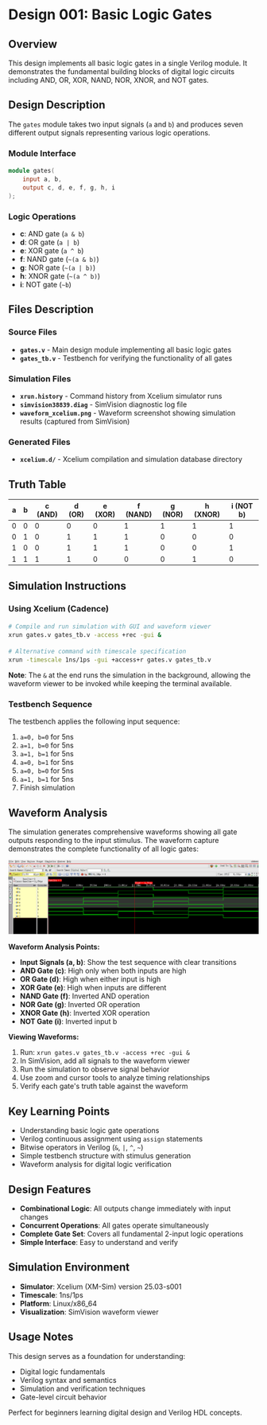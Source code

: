 # Design 001: Basic Logic Gates

## Overview
This design implements all basic logic gates in a single Verilog module. It demonstrates the fundamental building blocks of digital logic circuits including AND, OR, XOR, NAND, NOR, XNOR, and NOT gates.

## Design Description
The `gates` module takes two input signals (`a` and `b`) and produces seven different output signals representing various logic operations.

### Module Interface
```verilog
module gates(
    input a, b,
    output c, d, e, f, g, h, i
);
```

### Logic Operations
- **c**: AND gate (`a & b`)
- **d**: OR gate (`a | b`) 
- **e**: XOR gate (`a ^ b`)
- **f**: NAND gate (`~(a & b)`)
- **g**: NOR gate (`~(a | b)`)
- **h**: XNOR gate (`~(a ^ b)`)
- **i**: NOT gate (`~b`)

## Files Description

### Source Files
- **`gates.v`** - Main design module implementing all basic logic gates
- **`gates_tb.v`** - Testbench for verifying the functionality of all gates

### Simulation Files
- **`xrun.history`** - Command history from Xcelium simulator runs
- **`simvision38839.diag`** - SimVision diagnostic log file
- **`waveform_xcelium.png`** - Waveform screenshot showing simulation results (captured from SimVision)

### Generated Files
- **`xcelium.d/`** - Xcelium compilation and simulation database directory

## Truth Table

| a | b | c (AND) | d (OR) | e (XOR) | f (NAND) | g (NOR) | h (XNOR) | i (NOT b) |
|---|---|---------|--------|---------|----------|---------|----------|-----------|
| 0 | 0 |    0    |   0    |    0    |    1     |    1    |    1     |     1     |
| 0 | 1 |    0    |   1    |    1    |    1     |    0    |    0     |     0     |
| 1 | 0 |    0    |   1    |    1    |    1     |    0    |    0     |     1     |
| 1 | 1 |    1    |   1    |    0    |    0     |    0    |    1     |     0     |

## Simulation Instructions

### Using Xcelium (Cadence)
```bash
# Compile and run simulation with GUI and waveform viewer
xrun gates.v gates_tb.v -access +rec -gui &

# Alternative command with timescale specification
xrun -timescale 1ns/1ps -gui +access+r gates.v gates_tb.v
```

**Note**: The `&` at the end runs the simulation in the background, allowing the waveform viewer to be invoked while keeping the terminal available.

### Testbench Sequence
The testbench applies the following input sequence:
1. `a=0, b=0` for 5ns
2. `a=1, b=0` for 5ns  
3. `a=1, b=1` for 5ns
4. `a=0, b=1` for 5ns
5. `a=0, b=0` for 5ns
6. `a=1, b=1` for 5ns
7. Finish simulation

## Waveform Analysis
The simulation generates comprehensive waveforms showing all gate outputs responding to the input stimulus. The waveform capture demonstrates the complete functionality of all logic gates:

![Waveform Simulation Results](waveform_xcelium.png)

**Waveform Analysis Points:**
- **Input Signals (a, b)**: Show the test sequence with clear transitions
- **AND Gate (c)**: High only when both inputs are high
- **OR Gate (d)**: High when either input is high
- **XOR Gate (e)**: High when inputs are different
- **NAND Gate (f)**: Inverted AND operation
- **NOR Gate (g)**: Inverted OR operation  
- **XNOR Gate (h)**: Inverted XOR operation
- **NOT Gate (i)**: Inverted input b

**Viewing Waveforms:**
1. Run: `xrun gates.v gates_tb.v -access +rec -gui &`
2. In SimVision, add all signals to the waveform viewer
3. Run the simulation to observe signal behavior
4. Use zoom and cursor tools to analyze timing relationships
5. Verify each gate's truth table against the waveform

## Key Learning Points
- Understanding basic logic gate operations
- Verilog continuous assignment using `assign` statements
- Bitwise operators in Verilog (`&`, `|`, `^`, `~`)
- Simple testbench structure with stimulus generation
- Waveform analysis for digital logic verification

## Design Features
- **Combinational Logic**: All outputs change immediately with input changes
- **Concurrent Operations**: All gates operate simultaneously
- **Complete Gate Set**: Covers all fundamental 2-input logic operations
- **Simple Interface**: Easy to understand and verify

## Simulation Environment
- **Simulator**: Xcelium (XM-Sim) version 25.03-s001
- **Timescale**: 1ns/1ps
- **Platform**: Linux/x86_64
- **Visualization**: SimVision waveform viewer

## Usage Notes
This design serves as a foundation for understanding:
- Digital logic fundamentals
- Verilog syntax and semantics
- Simulation and verification techniques
- Gate-level circuit behavior

Perfect for beginners learning digital design and Verilog HDL concepts.
